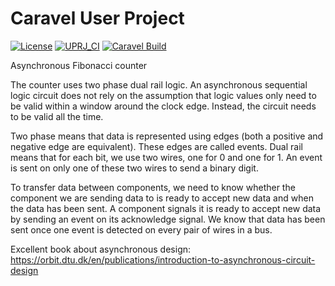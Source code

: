 # Caravel User Project

[![License](https://img.shields.io/badge/License-Apache%202.0-blue.svg)](https://opensource.org/licenses/Apache-2.0) [![UPRJ_CI](https://github.com/efabless/caravel_project_example/actions/workflows/user_project_ci.yml/badge.svg)](https://github.com/efabless/caravel_project_example/actions/workflows/user_project_ci.yml) [![Caravel Build](https://github.com/efabless/caravel_project_example/actions/workflows/caravel_build.yml/badge.svg)](https://github.com/efabless/caravel_project_example/actions/workflows/caravel_build.yml)

Asynchronous Fibonacci counter

The counter uses two phase dual rail logic. An asynchronous sequential logic circuit does not rely on the assumption that logic values only need to be valid within a window around the clock edge. Instead, the circuit needs to be valid all the time.

Two phase means that data is represented using edges (both a positive and negative edge are equivalent). These edges are called events.
Dual rail means that for each bit, we use two wires, one for 0 and one for 1. An event is sent on only one of these two wires to send a binary digit.

To transfer data between components, we need to know whether the component we are sending data to is ready to accept new data and when the data has been sent.
A component signals it is ready to accept new data by sending an event on its acknowledge signal.
We know that data has been sent once one event is detected on every pair of wires in a bus.

Excellent book about asynchronous design: https://orbit.dtu.dk/en/publications/introduction-to-asynchronous-circuit-design


